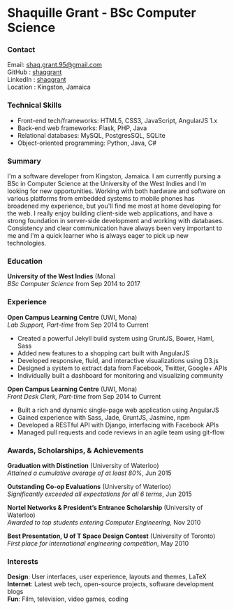 # Shaquille Grant - BSc Computer Science

### Contact

Email: [shaq.grant.95@gmail.com](mailto:shaq.grant.95@gmail.com "Shaquille Grant's Email")  
GitHub : [shaqgrant](https://github.com/shaqgrant "Shaquille Grant on GitHub")  
LinkedIn : [shaqgrant](https://www.linkedin.com/in/shaqgrant "Shaquille Grant on LinkedIn")  
Location : Kingston, Jamaica

### Technical Skills

* Front-end tech/frameworks: HTML5, CSS3, JavaScript, AngularJS 1.x
* Back-end web frameworks: Flask, PHP, Java
* Relational databases: MySQL, PostgresSQL, SQLite
* Object-oriented programming: Python, Java, C\#

### Summary

I'm a software developer from Kingston, Jamaica. I am currently pursing a BSc in Computer Science at the University of the West Indies and I'm looking for new opportunities. Working with both hardware and software on various platforms from embedded systems to mobile phones has broadened my experience, but you'll find me most at home developing for the web. I really enjoy building client-side web applications, and have a strong foundation in server-side development and working with databases. Consistency and clear communication have always been very important to me and I'm a quick learner who is always eager to pick up new technologies.

### Education

**University of the West Indies** (Mona)  
*BSc Computer Science* from Sep 2014 to 2017

### Experience

**Open Campus Learning Centre** (UWI, Mona)  
*Lab Support, Part-time* from Sep 2014 to Current

* Created a powerful Jekyll build system using GruntJS, Bower, Haml, Sass
* Added new features to a shopping cart built with AngularJS
* Developed responsive, fluid, and interactive visualizations using D3.js
* Designed a system to extract data from Facebook, Twitter, Google+ APIs
* Individually built a dashboard for monitoring and visualizing community

**Open Campus Learning Centre** (UWI, Mona)  
*Front Desk Clerk, Part-time* from Sep 2014 to Current

* Built a rich and dynamic single-page web application using AngularJS
* Gained experience with Sass, Jade, GruntJS, Jasmine, npm
* Developed a RESTful API with Django, interfacing with Facebook APIs
* Managed pull requests and code reviews in an agile team using git-flow


### Awards, Scholarships, & Achievements

**Graduation with Distinction** (University of Waterloo)  
*Attained a cumulative average of at least 80%*, Jun 2015

**Outstanding Co-op Evaluations** (University of Waterloo)  
*Significantly exceeded all expectations for all 6 terms*, Jun 2015

**Nortel Networks & President’s Entrance Scholarship** (University of Waterloo)  
*Awarded to top students entering Computer Engineering*, Nov 2010

**Best Presentation, U of T Space Design Contest** (University of Toronto)  
*First place for international engineering competition*, May 2010


### Interests

**Design**: User interfaces, user experience, layouts and themes, LaTeX  
**Internet**: Latest web tech, open-source projects, software development blogs  
**Fun**: Film, television, video games, coding  

